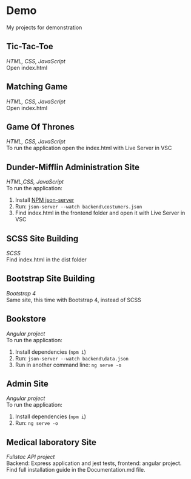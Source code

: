 # **Demo**
My projects for demonstration
## **Tic-Tac-Toe**
*HTML, CSS, JavaScript*  
Open index.html
## **Matching Game**
*HTML, CSS, JavaScript*  
Open index.html
## **Game Of Thrones**
*HTML, CSS, JavaScript*   
To run the application open the index.html with Live Server in VSC
## **Dunder-Mifflin Administration Site**
*HTML,CSS, JavaScript*   
To run the application:   
1. Install [NPM json-server](https://www.npmjs.com/package/json-server)   
2. Run: `json-server --watch backend\costumers.json`
3. Find index.html in the frontend folder and open it with Live Server in VSC
##  **SCSS Site Building**
*SCSS*   
Find index.html in the dist folder
## **Bootstrap Site Building**
*Bootstrap 4*  
Same site, this time with Bootstrap 4, instead of SCSS
## **Bookstore**
*Angular project*   
To run the application:    
1. Install dependencies (`npm i`)
2. Run: `json-server --watch backend\data.json`
3. Run in another command line: `ng serve -o`
## **Admin Site**
*Angular project*  
To run the application:    
1. Install dependencies (`npm i`)
2. Run: `ng serve -o`
## **Medical laboratory Site**
*Fullstac API project*  
Backend: Express application and jest tests, frontend: angular project.  
Find full installation guide in the Documentation.md file.